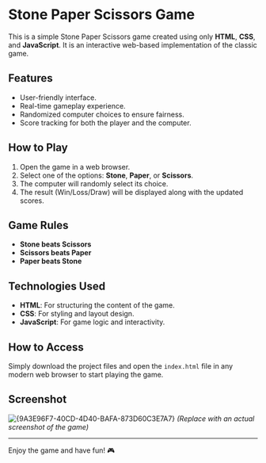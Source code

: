 # Stone Paper Scissors Game

This is a simple Stone Paper Scissors game created using only **HTML**, **CSS**, and **JavaScript**. It is an interactive web-based implementation of the classic game.

## Features
- User-friendly interface.
- Real-time gameplay experience.
- Randomized computer choices to ensure fairness.
- Score tracking for both the player and the computer.

## How to Play
1. Open the game in a web browser.
2. Select one of the options: **Stone**, **Paper**, or **Scissors**.
3. The computer will randomly select its choice.
4. The result (Win/Loss/Draw) will be displayed along with the updated scores.

## Game Rules
- **Stone beats Scissors**
- **Scissors beats Paper**
- **Paper beats Stone**

## Technologies Used
- **HTML**: For structuring the content of the game.
- **CSS**: For styling and layout design.
- **JavaScript**: For game logic and interactivity.

## How to Access
Simply download the project files and open the `index.html` file in any modern web browser to start playing the game.

## Screenshot
![![{9A3E96F7-40CD-4D40-BAFA-873D60C3E7A7}](https://github.com/user-attachments/assets/aab78d85-a96c-42fc-bb0d-ca7cdf1c373e)
](#) *(Replace with an actual screenshot of the game)*

---

Enjoy the game and have fun! 🎮
